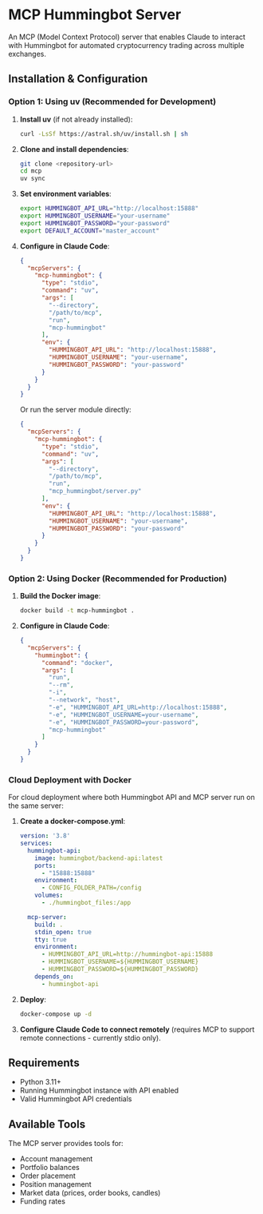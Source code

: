 # MCP Hummingbot Server

An MCP (Model Context Protocol) server that enables Claude to interact with Hummingbot for automated cryptocurrency trading across multiple exchanges.

## Installation & Configuration

### Option 1: Using uv (Recommended for Development)

1. **Install uv** (if not already installed):
   ```bash
   curl -LsSf https://astral.sh/uv/install.sh | sh
   ```

2. **Clone and install dependencies**:
   ```bash
   git clone <repository-url>
   cd mcp
   uv sync
   ```

3. **Set environment variables**:
   ```bash
   export HUMMINGBOT_API_URL="http://localhost:15888"
   export HUMMINGBOT_USERNAME="your-username"
   export HUMMINGBOT_PASSWORD="your-password"
   export DEFAULT_ACCOUNT="master_account"
   ```

4. **Configure in Claude Code**:
   ```json
   {
     "mcpServers": {
       "mcp-hummingbot": {
         "type": "stdio",
         "command": "uv",
         "args": [
           "--directory",
           "/path/to/mcp",
           "run",
           "mcp-hummingbot"
         ],
         "env": {
           "HUMMINGBOT_API_URL": "http://localhost:15888",
           "HUMMINGBOT_USERNAME": "your-username",
           "HUMMINGBOT_PASSWORD": "your-password"
         }
       }
     }
   }
   ```
   
   Or run the server module directly:
   ```json
   {
     "mcpServers": {
       "mcp-hummingbot": {
         "type": "stdio",
         "command": "uv",
         "args": [
           "--directory",
           "/path/to/mcp",
           "run",
           "mcp_hummingbot/server.py"
         ],
         "env": {
           "HUMMINGBOT_API_URL": "http://localhost:15888",
           "HUMMINGBOT_USERNAME": "your-username",
           "HUMMINGBOT_PASSWORD": "your-password"
         }
       }
     }
   }
   ```

### Option 2: Using Docker (Recommended for Production)

1. **Build the Docker image**:
   ```bash
   docker build -t mcp-hummingbot .
   ```

2. **Configure in Claude Code**:
   ```json
   {
     "mcpServers": {
       "hummingbot": {
         "command": "docker",
         "args": [
           "run",
           "--rm",
           "-i",
           "--network", "host",
           "-e", "HUMMINGBOT_API_URL=http://localhost:15888",
           "-e", "HUMMINGBOT_USERNAME=your-username",
           "-e", "HUMMINGBOT_PASSWORD=your-password",
           "mcp-hummingbot"
         ]
       }
     }
   }
   ```

### Cloud Deployment with Docker

For cloud deployment where both Hummingbot API and MCP server run on the same server:

1. **Create a docker-compose.yml**:
   ```yaml
   version: '3.8'
   services:
     hummingbot-api:
       image: hummingbot/backend-api:latest
       ports:
         - "15888:15888"
       environment:
         - CONFIG_FOLDER_PATH=/config
       volumes:
         - ./hummingbot_files:/app
   
     mcp-server:
       build: .
       stdin_open: true
       tty: true
       environment:
         - HUMMINGBOT_API_URL=http://hummingbot-api:15888
         - HUMMINGBOT_USERNAME=${HUMMINGBOT_USERNAME}
         - HUMMINGBOT_PASSWORD=${HUMMINGBOT_PASSWORD}
       depends_on:
         - hummingbot-api
   ```

2. **Deploy**:
   ```bash
   docker-compose up -d
   ```

3. **Configure Claude Code to connect remotely** (requires MCP to support remote connections - currently stdio only).

## Requirements

- Python 3.11+
- Running Hummingbot instance with API enabled
- Valid Hummingbot API credentials

## Available Tools

The MCP server provides tools for:
- Account management
- Portfolio balances
- Order placement
- Position management
- Market data (prices, order books, candles)
- Funding rates